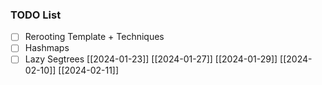 ### TODO List
- [ ] Rerooting Template + Techniques
- [ ] Hashmaps
- [ ] Lazy Segtrees
[[2024-01-23]]
[[2024-01-27]]
[[2024-01-29]]
[[2024-02-10]]
[[2024-02-11]]
